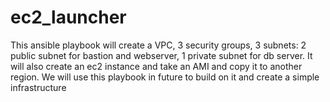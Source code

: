 # ec2_launcher
This ansible playbook will create a VPC, 3 security groups, 3 subnets: 2 public subnet for bastion and webserver, 1 private subnet for db server. It will also create an ec2 instance and take an AMI and copy it to another region. We will use this playbook in future to build on it and create a simple infrastructure
